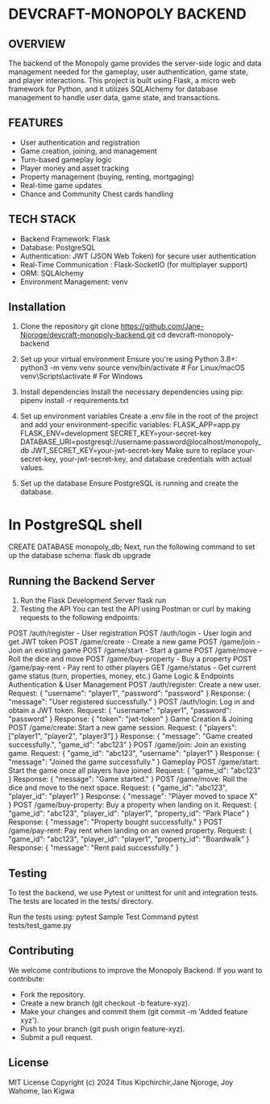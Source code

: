 # DEVCRAFT-MONOPOLY BACKEND
## OVERVIEW
The backend of the Monopoly game provides the server-side logic and data management needed for the gameplay, user authentication, game state, and player interactions. This project is built using Flask, a micro web framework for Python, and it utilizes SQLAlchemy for database management to handle user data, game state, and transactions.

## FEATURES
- User authentication and registration
- Game creation, joining, and management
- Turn-based gameplay logic
- Player money and asset tracking
- Property management (buying, renting, mortgaging)
- Real-time game updates
- Chance and Community Chest cards handling

## TECH STACK
- Backend Framework: Flask
- Database: PostgreSQL 
- Authentication: JWT (JSON Web Token) for secure user authentication
- Real-Time Communication : Flask-SocketIO (for multiplayer support)
- ORM: SQLAlchemy
- Environment Management: venv

 ## Installation
1. Clone the repository
git clone https://github.com/Jane-Njoroge/devcraft-monopoly-backend.git
cd devcraft-monopoly-backend
2. Set up your virtual environment
Ensure you're using Python 3.8+:
python3 -m venv venv
source venv/bin/activate  # For Linux/macOS
venv\Scripts\activate     # For Windows
3. Install dependencies
Install the necessary dependencies using pip:
pipenv install -r requirements.txt
4. Set up environment variables
Create a .env file in the root of the project and add your environment-specific variables:
FLASK_APP=app.py
FLASK_ENV=development
SECRET_KEY=your-secret-key
DATABASE_URI=postgresql://username:password@localhost/monopoly_db
JWT_SECRET_KEY=your-jwt-secret-key
Make sure to replace your-secret-key, your-jwt-secret-key, and database credentials with actual values.

5. Set up the database
Ensure PostgreSQL is running and create the database.
# In PostgreSQL shell
CREATE DATABASE monopoly_db;
Next, run the following command to set up the database schema:
flask db upgrade


## Running the Backend Server
1. Run the Flask Development Server
flask run
2. Testing the API
You can test the API using Postman or curl by making requests to the following endpoints:

POST /auth/register - User registration
POST /auth/login - User login and get JWT token
POST /game/create - Create a new game
POST /game/join - Join an existing game
POST /game/start - Start a game
POST /game/move - Roll the dice and move
POST /game/buy-property - Buy a property
POST /game/pay-rent - Pay rent to other players
GET /game/status - Get current game status (turn, properties, money, etc.)
Game Logic & Endpoints
Authentication & User Management
POST /auth/register: Create a new user.
Request: { "username": "player1", "password": "password" }
Response: { "message": "User registered successfully." }
POST /auth/login: Log in and obtain a JWT token.
Request: { "username": "player1", "password": "password" }
Response: { "token": "jwt-token" }
Game Creation & Joining
POST /game/create: Start a new game session.
Request: { "players": ["player1", "player2", "player3"] }
Response: { "message": "Game created successfully.", "game_id": "abc123" }
POST /game/join: Join an existing game.
Request: { "game_id": "abc123", "username": "player1" }
Response: { "message": "Joined the game successfully." }
Gameplay
POST /game/start: Start the game once all players have joined.
Request: { "game_id": "abc123" }
Response: { "message": "Game started." }
POST /game/move: Roll the dice and move to the next space.
Request: { "game_id": "abc123", "player_id": "player1" }
Response: { "message": "Player moved to space X" }
POST /game/buy-property: Buy a property when landing on it.
Request: { "game_id": "abc123", "player_id": "player1", "property_id": "Park Place" }
Response: { "message": "Property bought successfully." }
POST /game/pay-rent: Pay rent when landing on an owned property.
Request: { "game_id": "abc123", "player_id": "player1", "property_id": "Boardwalk" }
Response: { "message": "Rent paid successfully." }

## Testing
To test the backend, we use Pytest or unittest for unit and integration tests. The tests are located in the tests/ directory.

Run the tests using:
pytest
Sample Test Command
pytest tests/test_game.py

## Contributing
We welcome contributions to improve the Monopoly Backend. If you want to contribute:
- Fork the repository.
- Create a new branch (git checkout -b feature-xyz).
- Make your changes and commit them (git commit -m 'Added feature xyz').
- Push to your branch (git push origin feature-xyz).
- Submit a pull request.

## License
MIT License Copyright (c) 2024 Titus Kipchirchir,Jane Njoroge, Joy Wahome, Ian Kigwa



